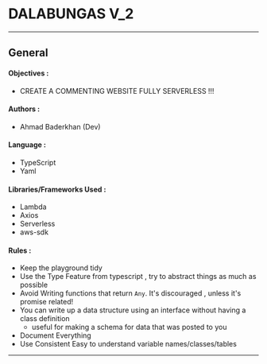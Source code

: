 # DALABUNGAS V_2

---

## General
#### Objectives : 
   - CREATE A COMMENTING WEBSITE FULLY SERVERLESS !!!
#### Authors : 
   - Ahmad Baderkhan (Dev) 
#### Language : 
   - TypeScript
   - Yaml 
#### Libraries/Frameworks Used : 
   - Lambda
   - Axios
   - Serverless
   - aws-sdk
#### Rules : 
   - Keep the playground tidy 
   - Use the Type Feature from typescript , try to abstract things as much as possible
   - Avoid Writing functions that return `Any`. It's discouraged , unless it's promise related!
   - You can write up a data structure using an interface without having a class definition
     - useful for making a schema for data that was posted to you
   - Document Everything 
   - Use Consistent Easy to understand variable names/classes/tables

---
